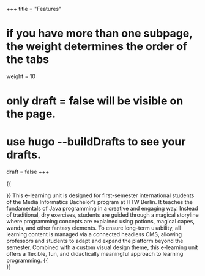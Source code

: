 +++
title = "Features"
# if you have more than one subpage, the weight determines the order of the tabs
weight = 10
# only draft = false will be visible on the page. 
# use hugo --buildDrafts to see your drafts.
draft = false
+++

{{<section title="General">}}
This e-learning unit is designed for first-semester international students of the Media Informatics Bachelor’s program at HTW Berlin. It teaches the fundamentals of Java programming in a creative and engaging way. Instead of traditional, dry exercises, students are guided through a magical storyline where programming concepts are explained using potions, magical capes, wands, and other fantasy elements. To ensure long-term usability, all learning content is managed via a connected headless CMS, allowing professors and students to adapt and expand the platform beyond the semester. Combined with a custom visual design theme, this e-learning unit offers a flexible, fun, and didactically meaningful approach to learning programming.
{{</section>}}
